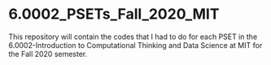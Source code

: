 # 6.0002_PSETs_Fall_2020_MIT
This repository will contain the codes that I had to do for each PSET in the 6.0002-Introduction to Computational Thinking and Data Science at MIT for the Fall 2020 semester.
